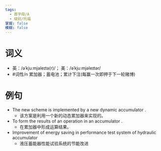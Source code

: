 ```yaml
---
tags:
  - 首字母/A
  - 级别/托福
掌握: false
模糊: false
---
```

# 词义
- 英：/əˈkjuːmjəleɪtə(r)/； 美：/əˈkjuːmjəleɪtər/
- #词性/n  累加器；蓄电池；累计下注(每赢一次即押于下一轮赌博)
# 例句
- The new scheme is implemented by a new dynamic accumulator .
	- 该方案是利用一个新的动态累加器来实现的。
- To form the results of an operation in an accumulator .
	- 在累加器中形成运算结果。
- Improvement of energy saving in performance test system of hydraulic accumulator
	- 液压蓄能器性能试验系统的节能改进
